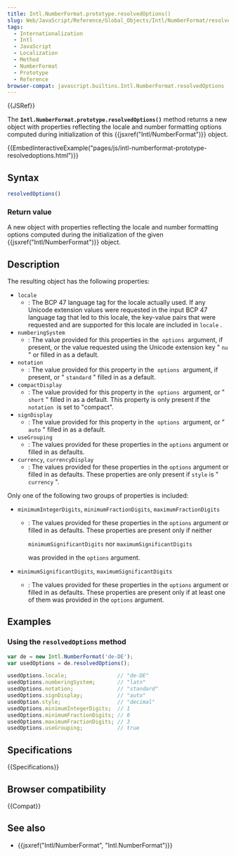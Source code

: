 ```yaml
---
title: Intl.NumberFormat.prototype.resolvedOptions()
slug: Web/JavaScript/Reference/Global_Objects/Intl/NumberFormat/resolvedOptions
tags:
  - Internationalization
  - Intl
  - JavaScript
  - Localization
  - Method
  - NumberFormat
  - Prototype
  - Reference
browser-compat: javascript.builtins.Intl.NumberFormat.resolvedOptions
---
```

{{JSRef}}

The **`Intl.NumberFormat.prototype.resolvedOptions()`** method returns a new
object with properties reflecting the locale and number formatting options
computed during initialization of this {{jsxref("Intl/NumberFormat")}}
object.

{{EmbedInteractiveExample("pages/js/intl-numberformat-prototype-resolvedoptions.html")}}

<!-- The source for this interactive example is stored in a GitHub repository. If you'd like to contribute to the interactive examples project, please clone https://github.com/mdn/interactive-examples and send us a pull request. -->

## Syntax

```js
resolvedOptions()
```

### Return value

A new object with properties reflecting the locale and number formatting options
computed during the initialization of the given
{{jsxref("Intl/NumberFormat")}} object.

## Description

The resulting object has the following properties:

- `locale`
  - : The BCP 47 language tag for the locale actually used. If any Unicode
    extension values were requested in the input BCP 47 language tag that led to
    this locale, the key-value pairs that were requested and are supported for
    this locale are included in `locale` .
- `numberingSystem`
  - : The value provided for this properties in the  `options`  argument, if
    present, or the value requested using the Unicode extension key " `nu` " or
    filled in as a default.
- `notation`
  - : The value provided for this property in the  `options`  argument, if
    present, or " `standard` " filled in as a default.
- `compactDisplay`
  - : The value provided for this property in the  `options`  argument, or "
    `short` " filled in as a default.
    This property is only present if the `notation`  is set to "compact".
- `signDisplay`
  - : The value provided for this property in the  `options`  argument, or "
    `auto` " filled in as a default.
- `useGrouping`
  - : The values provided for these properties in the `options` argument or
    filled in as defaults.
- `currency`, `currencyDisplay`
  - : The values provided for these properties in the `options` argument or
    filled in as defaults. These properties are only present if `style` is "
    `currency` ".

Only one of the following two groups of properties is included:

- `minimumIntegerDigits`, `minimumFractionDigits`, `maximumFractionDigits`

  - : The values provided for these properties in the `options` argument or
    filled in as defaults. These properties are present only if neither

    `minimumSignificantDigits` nor `maximumSignificantDigits`

    was provided in the `options` argument.

- `minimumSignificantDigits`, `maximumSignificantDigits`
  - : The values provided for these properties in the `options` argument or
    filled in as defaults. These properties are present only if at least one of
    them was provided in the `options` argument.

## Examples

### Using the `resolvedOptions` method

```js
var de = new Intl.NumberFormat('de-DE');
var usedOptions = de.resolvedOptions();

usedOptions.locale;                // "de-DE"
usedOptions.numberingSystem;       // "latn"
usedOptions.notation;              // "standard"
usedOptions.signDisplay;           // "auto"
usedOption.style;                  // "decimal"
usedOptions.minimumIntegerDigits;  // 1
usedOptions.minimumFractionDigits; // 0
usedOptions.maximumFractionDigits; // 3
usedOptions.useGrouping;           // true
```

## Specifications

{{Specifications}}

## Browser compatibility

{{Compat}}

## See also

- {{jsxref("Intl/NumberFormat", "Intl.NumberFormat")}}
